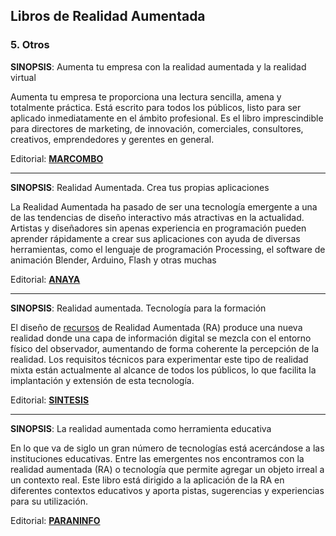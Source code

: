 ## Libros de Realidad Aumentada

### 5\. Otros

**SINOPSIS**: Aumenta tu empresa con la realidad aumentada y la realidad virtual

Aumenta tu empresa te proporciona una lectura sencilla, amena y totalmente práctica. Está escrito para todos los públicos, listo para ser aplicado inmediatamente en el ámbito profesional. Es el libro imprescindible para directores de marketing, de innovación, comerciales, consultores, creativos, emprendedores y gerentes en general.

Editorial: **[MARCOMBO](https://www.marcombo.com/aumenta-tu-empresa-con-la-realidad-aumentada-y-la-realidad-virtual-9788426726186/)**

---

**SINOPSIS**: Realidad Aumentada. Crea tus propias aplicaciones

La Realidad Aumentada ha pasado de ser una tecnología emergente a una de las tendencias de diseño interactivo más atractivas en la actualidad. Artistas y diseñadores sin apenas experiencia en programación pueden aprender rápidamente a crear sus aplicaciones con ayuda de diversas herramientas, como el lenguaje de programación Processing, el software de animación Blender, Arduino, Flash y otras muchas  
  

Editorial: **[ANAYA](https://www.amazon.es/Realidad-Aumentada-propias-aplicaciones-Especiales/dp/8441531277/ref=pd_sim_14_3?_encoding=UTF8&pd_rd_i=8441531277&pd_rd_r=3bfbb775-0ad3-11e9-84a0-81207e864361&pd_rd_w=dL9aQ&pd_rd_wg=R1vwG&pf_rd_p=cc1fdbc2-a24a-4df6-8bce-e68491d548ae&pf_rd_r=J904VQPP8DDRBT13AWJT&psc=1&refRID=J904VQPP8DDRBT13AWJT)**

---

**SINOPSIS**: Realidad aumentada. Tecnología para la formación

El diseño de [recursos](https://moodle.catedu.es/mod/book/view.php?id=995 "Recursos") de Realidad Aumentada (RA) produce una nueva realidad donde una capa de información digital se mezcla con el entorno físico del observador, aumentando de forma coherente la percepción de la realidad. Los requisitos técnicos para experimentar este tipo de realidad mixta están actualmente al alcance de todos los públicos, lo que facilita la implantación y extensión de esta tecnología.  
  

Editorial: **[SINTESIS](https://www.amazon.es/aumentada-Tecnolog%C3%ADa-formaci%C3%B3n-Educaci%C3%B3n-Educativa/dp/8490772584)**

---

**SINOPSIS**: La realidad aumentada como herramienta educativa

En lo que va de siglo un gran número de tecnologías está acercándose a las instituciones educativas. Entre las emergentes nos encontramos con la realidad aumentada (RA) o tecnología que permite agregar un objeto irreal a un contexto real. Este libro está dirigido a la aplicación de la RA en diferentes contextos educativos y aporta pistas, sugerencias y experiencias para su utilización.

Editorial: **[PARANINFO](https://www.paraninfo.es/catalogo/9788428340700/la-realidad-aumentada-como-herramienta-educativa)**